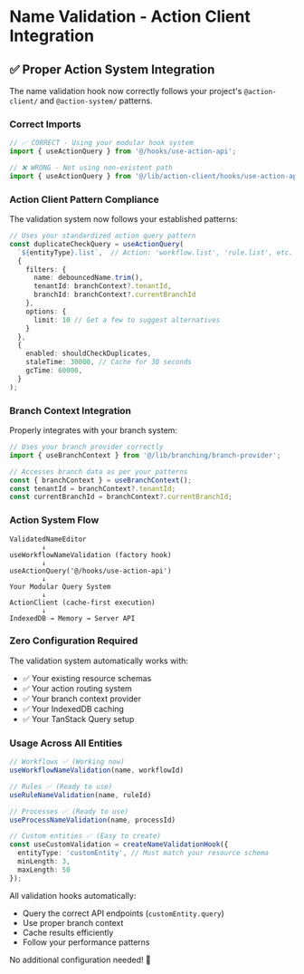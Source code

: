 # Name Validation - Action Client Integration

## ✅ **Proper Action System Integration**

The name validation hook now correctly follows your project's `@action-client/` and `@action-system/` patterns.

### **Correct Imports** 
```typescript
// ✅ CORRECT - Using your modular hook system
import { useActionQuery } from '@/hooks/use-action-api';

// ❌ WRONG - Not using non-existent path  
import { useActionQuery } from '@/lib/action-client/hooks/use-action-api';
```

### **Action Client Pattern Compliance**

The validation system now follows your established patterns:

```typescript
// Uses your standardized action query pattern
const duplicateCheckQuery = useActionQuery(
  `${entityType}.list`,  // Action: 'workflow.list', 'rule.list', etc.
  {
    filters: {
      name: debouncedName.trim(),
      tenantId: branchContext?.tenantId,
      branchId: branchContext?.currentBranchId
    },
    options: {
      limit: 10 // Get a few to suggest alternatives
    }
  },
  {
    enabled: shouldCheckDuplicates,
    staleTime: 30000, // Cache for 30 seconds
    gcTime: 60000,
  }
);
```

### **Branch Context Integration**

Properly integrates with your branch system:

```typescript
// Uses your branch provider correctly
import { useBranchContext } from '@/lib/branching/branch-provider';

// Accesses branch data as per your patterns
const { branchContext } = useBranchContext();
const tenantId = branchContext?.tenantId;
const currentBranchId = branchContext?.currentBranchId;
```

### **Action System Flow**

```
ValidatedNameEditor
        ↓ 
useWorkflowNameValidation (factory hook)
        ↓
useActionQuery('@/hooks/use-action-api') 
        ↓
Your Modular Query System
        ↓
ActionClient (cache-first execution)
        ↓  
IndexedDB → Memory → Server API
```

### **Zero Configuration Required**

The validation system automatically works with:
- ✅ Your existing resource schemas  
- ✅ Your action routing system
- ✅ Your branch context provider
- ✅ Your IndexedDB caching
- ✅ Your TanStack Query setup

### **Usage Across All Entities**

```typescript
// Workflows ✅ (Working now)
useWorkflowNameValidation(name, workflowId)

// Rules ✅ (Ready to use)
useRuleNameValidation(name, ruleId) 

// Processes ✅ (Ready to use)
useProcessNameValidation(name, processId)

// Custom entities ✅ (Easy to create)
const useCustomValidation = createNameValidationHook({
  entityType: 'customEntity', // Must match your resource schema
  minLength: 3,
  maxLength: 50
});
```

All validation hooks automatically:
- Query the correct API endpoints (`customEntity.query`)
- Use proper branch context
- Cache results efficiently  
- Follow your performance patterns

No additional configuration needed! 🎉


